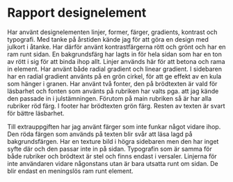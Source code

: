 ---
---
Rapport designelement
=========================

Har använt designelementen linjer, former, färger, gradients, kontrast och typografi. Med tanke på årstiden kände jag för att göra en design med julkort i åtanke. Har därför använt kontrastfärgerna rött och grönt och har en ram runt sidan. En bakgrundsfärg har lagts in för hela sidan som har en ton av rött i sig för att binda ihop allt. Linjer används här för att betona och rama in element. Har använt både radial gradient och linear gradient. I sidebaren har en radial gradient använts på en grön cirkel, för att ge effekt av en kula som hänger i granen. Har använt två fonter, den på brödtexten är vald för läsbarhet och fonten som använts på rubriken har valts pga. att jag kände den passade in i julstämningen. Förutom på main rubriken så är har alla rubriker röd färg. I footer har brödtexten grön färg. Resten av texten är svart för bättre läsbarhet.

Till extrauppgiften har jag använt färger som inte funkar något vidare ihop. Den röda färgen som används på texten blir svår att läsa lagd på bakgrundsfärgen. Har en texture bild i högra sidebaren men den har inget syfte där och den passar inte in på sidan. Typografin som är samma för både rubriker och brödtext är stel och finns endast i versaler. Linjerna för inte användaren vidare någonstans utan är bara utsatta runt om sidan. De blir endast en meningslös ram runt element.
